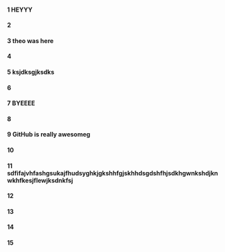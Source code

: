 #### 1 HEYYY
#### 2
#### 3 theo was here
#### 4
#### 5 ksjdksgjksdks
#### 6
#### 7 BYEEEE
#### 8
#### 9 GitHub is really awesomeg
#### 10
#### 11 sdfifajvhfashgsukajfhudsyghkjgkshhfgjskhhdsgdshfhjsdkhgwnkshdjknwkhfkesjflewjksdnkfsj
#### 12
#### 13
#### 14
#### 15